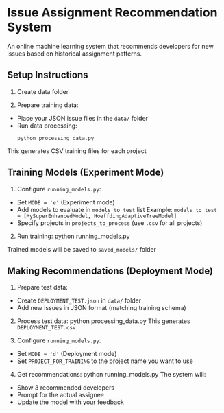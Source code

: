 # Issue Assignment Recommendation System
An online machine learning system that recommends developers for new issues based on historical assignment patterns.


## Setup Instructions

1. Create data folder

2. Prepare training data:
- Place your JSON issue files in the `data/` folder
- Run data processing:
  ```
  python processing_data.py
  ```
This generates CSV training files for each project

## Training Models (Experiment Mode)

1. Configure `running_models.py`:
- Set `MODE = 'e'` (Experiment mode)
- Add models to evaluate in `models_to_test` list
  Example: `models_to_test = [MySuperEnhancedModel, HoeffdingAdaptiveTreeModel]`
- Specify projects in `projects_to_process` (use `.csv` for all projects)

2. Run training: python running_models.py

Trained models will be saved to `saved_models/` folder

## Making Recommendations (Deployment Mode)

1. Prepare test data:
- Create `DEPLOYMENT_TEST.json` in `data/` folder
- Add new issues in JSON format (matching training schema)

2. Process test data: python processing_data.py
This generates `DEPLOYMENT_TEST.csv`

3. Configure `running_models.py`:
- Set `MODE = 'd'` (Deployment mode)
- Set `PROJECT_FOR_TRAINING` to the project name you want to use

4. Get recommendations: python running_models.py
The system will:
- Show 3 recommended developers
- Prompt for the actual assignee
- Update the model with your feedback